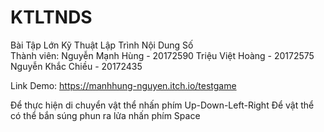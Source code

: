 # KTLTNDS
Bài Tập Lớn Kỹ Thuật Lập Trình Nội Dung Số  <br/>
Thành viên:
  Nguyễn Mạnh Hùng - 20172590
  Triệu Việt Hoàng - 20172575
  Nguyễn Khắc Chiều - 20172435

Link Demo: https://manhhung-nguyen.itch.io/testgame

Để thực hiện di chuyển vật thể nhấn phím Up-Down-Left-Right
Để vật thể có thể bắn súng phun ra lửa nhấn phím Space
